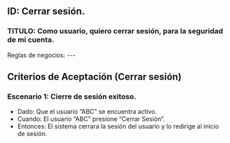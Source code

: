 ## ID: Cerrar sesión.
### TITULO: Como usuario, quiero cerrar sesión, para la seguridad de mi cuenta.
Reglas de negocios: ---

## Criterios de Aceptación (Cerrar sesión)

### Escenario 1: Cierre de sesión exitoso.
- Dado: Que el usuario “ABC” se encuentra activo.
- Cuando: El usuario “ABC” presione “Cerrar Sesión”.
- Entonces: El sistema cerrara la sesión del usuario y lo redirige al inicio de sesión.